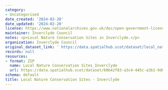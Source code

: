 ```yaml
---
category:
- Uncategorised
date_created: '2024-02-20'
date_updated: '2024-02-20'
license: https://www.nationalarchives.gov.uk/doc/open-government-licence/version/3/
maintainer: Inverclyde Council
notes: <p>Local Nature Conservation Sites in Inverclyde.</p>
organization: Inverclyde Council
original_dataset_link: ' https://data.spatialhub.scot/dataset/local_nature_conservation_sites_inverclyde-in'
records: null
resources:
- format: ZIP
  name: Local Nature Conservation Sites_Inverclyde
  url: https://data.spatialhub.scot/dataset/60b42f83-a3c4-445c-a3b1-9d025b1aa547/resource/298a57a4-cd82-475a-95c3-858714c4b698/download/lncs_inverclyde.zip
schema: default
title: Local Nature Conservation Sites - Inverclyde
---
```

